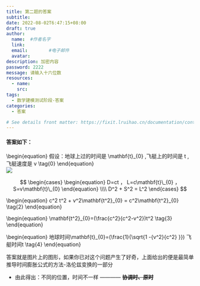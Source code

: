 ```yaml
---
title: 第二题的答案
subtitle:
date: 2022-08-02T6:47:15+08:00
draft: true
author:
  name:  #作者名字
  link:
  email:        #电子邮件
  avatar:
description: 加密内容
password: 2222
message: 请输入十六位数
resources:
  - name: 
    src: 
tags:
  - 数学建模测试阶段-答案
categories:
  - 答案

# See details front matter: https://fixit.lruihao.cn/documentation/content-management/introduction/#front-matter
---
```

#### 答案如下：
\begin{equation}
假设：地球上过的时间是 \mathbf{t}\_{0} ,飞艇上的时间是 t ,飞艇速度是 v
\tag{0}
\end{equation}  
![](/img/2222(1).png)  


$$
\begin{cases}
  \begin{equation}
    D=ct ， L=c\mathbf{t}\_{0}  ， S=v\mathbf{t}\_{0} 
  \end{equation} \\\\
  D^2 + S^2 = L^2 
\end{cases}
$$

\begin{equation}
  c^2 t^2 + v^2\mathbf{t^2}\_{0} = c^2\mathbf{t^2}\_{0} 
\tag{2}
\end{equation}

\begin{equation}
  \mathbf{t^2}\_{0}=(\frac{c^2}{c^2-v^2})t^2
\tag{3}
\end{equation}

\begin{equation}
地球时间\mathbf{t}\_{0}=(\frac{1}{\sqrt{1 -{v^2}{c^2} }}) 飞艇时间t
\tag{4}
\end{equation}       

答案就是图片上的图形，如果你已对这个问题产生了好奇，上面给出的便是最简单推导时间膨胀公式的方法-洛伦兹变换的一部分 
* 由此得出：不同的位置，时间不一样 ————
~~__协调时、原时__~~

<!--more-->
